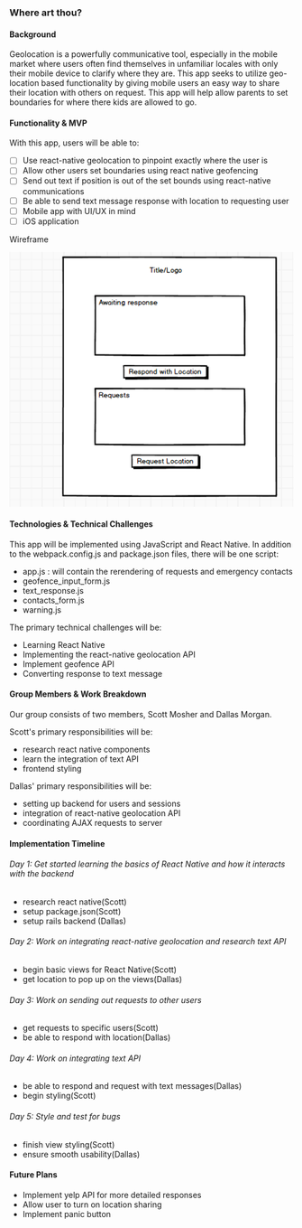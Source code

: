 ### Where art thou?

#### Background

Geolocation is a powerfully communicative tool, especially in the mobile market
where users often find themselves in unfamiliar locales with only their mobile device
to clarify where they are. This app seeks to utilize geo-location based functionality
by giving mobile users an easy way to share their location with others on request.  This app will help allow parents to set boundaries for where there kids are allowed to go.


#### Functionality & MVP

With this app, users will be able to:

- [ ] Use react-native geolocation to pinpoint exactly where the user is
- [ ] Allow other users set boundaries using react native geofencing
- [ ] Send out text if position is out of the set bounds using react-native communications
- [ ] Be able to send text message response with location to requesting user
- [ ] Mobile app with UI/UX in mind
- [ ] iOS application

Wireframe

![homepage](./where.png)

#### Technologies & Technical Challenges
This app will be implemented using JavaScript and React Native.  In addition to the webpack.config.js and package.json files, there will be one script:

- app.js : will contain the rerendering of requests and emergency contacts
- geofence_input_form.js
- text_response.js
- contacts_form.js
- warning.js

The primary technical challenges will be:

- Learning React Native
- Implementing the react-native geolocation API
- Implement geofence API
- Converting response to text message

#### Group Members & Work Breakdown
Our group consists of two members, Scott Mosher and Dallas Morgan.

Scott's primary responsibilities will be:
- research react native components
- learn the integration of text API
- frontend styling

Dallas' primary responsibilities will be:
- setting up backend for users and sessions
- integration of react-native geolocation API
- coordinating AJAX requests to server

#### Implementation Timeline
###### Day 1: Get started learning the basics of React Native and how it interacts with the backend
- research react native(Scott)
- setup package.json(Scott)
- setup rails backend (Dallas)

###### Day 2: Work on integrating react-native geolocation and research text API
- begin basic views for React Native(Scott)
- get location to pop up on the views(Dallas)

###### Day 3: Work on sending out requests to other users
- get requests to specific users(Scott)
- be able to respond with location(Dallas)

###### Day 4: Work on integrating text API
- be able to respond and request with text messages(Dallas)
- begin styling(Scott)

###### Day 5: Style and test for bugs
- finish view styling(Scott)
- ensure smooth usability(Dallas)

#### Future Plans
- Implement yelp API for more detailed responses
- Allow user to turn on location sharing
- Implement panic button
